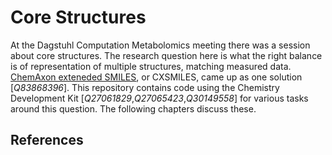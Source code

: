 # Core Structures

At the Dagstuhl Computation Metabolomics meeting there was a session about core structures.
The research question here is what the right balance is of representation of multiple
structures, matching measured data. [ChemAxon exteneded SMILES](https://chemaxon.com/marvin-archive/latest/help/formats/cxsmiles-doc.html),
or <topic>CXSMILES</topic>, came up as one solution [<cite>Q83868396</cite>].
This repository contains code using the <topic>Chemistry Development Kit</topic> [<cite>Q27061829</cite>,<cite>Q27065423</cite>,<cite>Q30149558</cite>]
for various tasks around this question. The following chapters discuss these.

## References

<references/>

